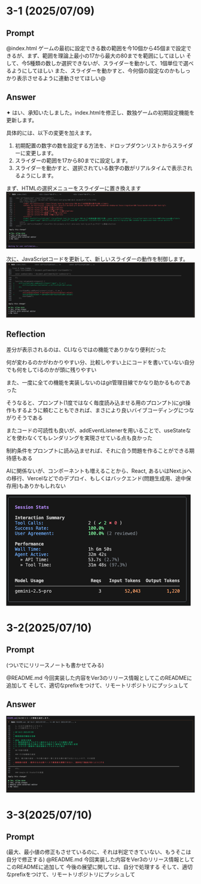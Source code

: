 # 3-1 (2025/07/09)
## Prompt

@index.html
ゲームの最初に設定できる数の範囲を今10個から45個まで設定できるが、まず、範囲を理論上最小の17から最大の80までを範囲にしてほしい
そして、今5種類の数しか選択できないが、スライダーを動かして、1個単位で選べるようにしてほしい
また、スライダーを動かすと、今何個の設定なのかもしっかり表示させるように連動させてほしい@

## Answer
✦ はい、承知いたしました。index.htmlを修正し、数独ゲームの初期設定機能を更新します。

  具体的には、以下の変更を加えます。


   1. 初期配置の数字の数を設定する方法を、ドロップダウンリストからスライダーに変更します。
   2. スライダーの範囲を17から80までに設定します。
   3. スライダーを動かすと、選択されている数字の数がリアルタイムで表示されるようにします。


  まず、HTMLの選択メニューをスライダーに置き換えます
  ![alt text](answer3-1-1.png)

  次に、JavaScriptコードを更新して、新しいスライダーの動作を制御します。
  ![alt text](answer3-1-2.png)

## Reflection

差分が表示されるのは、CLIならではの機能でありかなり便利だった

何が変わるのかがわかりやすい分、比較しやすい上にコードを書いていない自分でも何をしてiるのかが頭に残りやすい

また、一度に全ての機能を実装しないのはgit管理目線でかなり助かるものであった

そうなると、プロンプト(1度ではなく毎度読み込ませる用のプロンプト)にgit操作もするように頼むこともできれば、まさにより良いバイブコーディングにつながりそうである

またコードの可読性も良いが、addEventListenerを用いることで、useStateなどを使わなくてもレンダリングを実現させている点も良かった

制約条件をプロンプトに読み込ませれば、それに合う問題を作ることができる期待感もある

AIに関係ないが、コンポーネントも増えることから、React, あるいはNext.jsへの移行、Vercelなどでのデプロイ、もしくはバックエンド(問題生成用、途中保存用)もありかもしれない

![alt text](tokenResult.png)

# 3-2(2025/07/10)
## Prompt

(ついでにリリースノートも書かせてみる)

@README.md
今回実装した内容をVer3のリリース情報としてこのREADMEに追加して
そして、適切なprefixをつけて、リモートリポジトリにプッシュして

## Answer
![alt text](answer3-2-1.png)

# 3-3(2025/07/10)
## Prompt

(最大、最小値の修正もさせているのに、それは判定できていない、もうそこは自分で修正する)
@README.md
今回実装した内容をVer3のリリース情報としてこのREADMEに追加して
今後の展望に関しては、自分で処理する
そして、適切なprefixをつけて、リモートリポジトリにプッシュして
